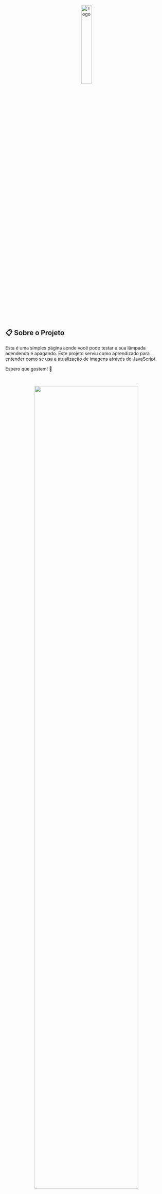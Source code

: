   <p align="center">
    <img alt="logo" src="./GitHub/Icone.png" width="25%">
  </p>
  
  ## :clipboard: Sobre o Projeto
  
  Esta é uma simples página aonde você pode testar a sua lâmpada acendendo é apagando. Este projeto serviu como aprendizado para entender como se usa a atualização de imagens através do JavaScript.
 
  Espero que gostem! 👀
  
  <br>
  <p align="center">
    <img alt"Video" src="./GitHub/Teste a sua lâmpada.gif" width="80%">
  </p>
  <br>

## :computer: Tecnologias utilizadas
  
 O projeto foi desenvolvido utilizando as seguintes tecnologias:
  
 - [HTML](https://developer.mozilla.org/pt-BR/docs/Web/HTML)
 - [CSS](https://developer.mozilla.org/pt-BR/docs/Web/CSS)
 - [JavaScript](https://www.javascript.com/)

## 🕵️‍♂️ Para clonar o repositório utilize:
```bash
 git clone hhttps://github.com/degabrielofi/TesteSuaLampada
```
 ## 



